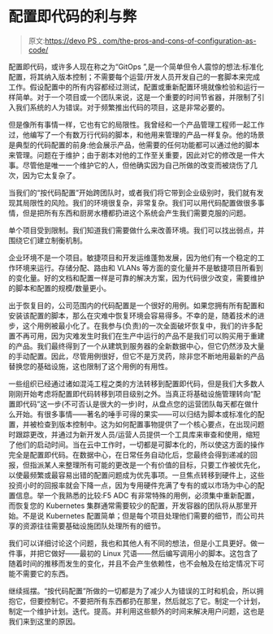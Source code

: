 # 配置即代码的利与弊

> 原文:[https://devo PS . com/the-pros-and-cons-of-configuration-as-code/](https://devops.com/the-pros-and-cons-of-configuration-as-code/)

配置即代码，或许多人现在称之为“GitOps ”,是一个简单但令人震惊的想法:标准化配置，将其纳入版本控制；不需要每个运营/开发人员开发自己的一套脚本来完成工作。假设配置中的所有内容都经过测试，配置或重新配置环境就像检验和运行一样简单。对于一个项目或一个团队来说，这是一个重要的时间节省器，并限制了引入我们系统的人为错误。对于频繁推出代码的项目，这是非常必要的。

但是像所有事情一样，它也有它的局限性。我曾经和一个产品管理工程师一起工作过，他编写了一个有数万行代码的脚本，和他用来管理的产品一样复杂。他的场景是典型的代码配置的前身:他会展示产品，他需要的任何功能都可以通过他的脚本来管理。问题在于维护；由于剧本对他的工作至关重要，因此对它的修改是一件大事。尽管他是唯一一个维护它的人，但他确实因为自己所做的改变而被烧伤了几次，因为它太复杂了。

当我们的“按代码配置”开始跨团队时，或者我们将它带到企业级别时，我们就有发现其局限性的风险。我们的环境很复杂，非常复杂。我们可以用代码配置做很多事情，但是把所有东西和厨房水槽都扔进这个系统会产生我们需要克服的问题。

单个项目受到限制。我们知道我们需要做什么来改善环境。我们可以找出弱点，并围绕它们建立制衡机制。

企业环境不是一个项目。敏捷项目和开发运维蓬勃发展，因为他们有一个稳定的工作环境来运行。存储分配、路由和 VLANs 等方面的变化量并不是敏捷项目所看到的变化量。好的文档和配置一样是可靠的解决方案，因为代码很少改变，需要维护的脚本和配置的规模/数量更小。

出于恢复目的，公司范围内的代码配置是一个很好的用例。如果您拥有所有配置和安装该配置的脚本，那么在灾难中恢复环境会容易得多。不幸的是，随着技术的进步，这个用例被最小化了。在我参与(负责)的一次全面破坏恢复中，我们的许多配置不再可用，因为灾难发生时我们在生产中运行的产品不是我们可以购买用于重建的产品。我们最终得到了一个从建筑到服务器的全新数据中心，但它仍然涉及大量的手动配置。因此，尽管用例很好，但它不是万灵药，除非您不断地用最新的产品替换您的基础设施，这也限制了这个用例的有用性。

一些组织已经通过诸如混沌工程之类的方法转移到配置即代码，但是我们大多数人刚刚开始考虑将配置即代码转移到项目级别之外。当真正将基础设施管理转向“配置即代码”这一步(不可否认是很大的一步)时，从盘点您的运营团队每天都在做什么开始。有很多事情——著名的唾手可得的果实——可以归结为脚本或标准化的配置，并被检查到版本控制中。这为如何配置事物提供了一个核心要点，在出现问题时跟踪更改，并通过为新开发人员/运营人员提供一个工具库来审查和使用，缩短了他们的启动时间。当在云中工作时，一切都是可脚本化的，所以使这方面的操作完全是配置即代码。在数据中心，在日常任务自动化后，您最终会得到递减的回报，但指派某人来整理所有可能的更改是一个有价值的目标，只要工作被优先化，以使最频繁或最容易出错的配置问题成为优先事项。一旦焦点转移到硬件上，这些投资小时的回报率就会下降一点，因为专用硬件充满了专有的或以市场为中心的配置信息。举一个我熟悉的比较:F5 ADC 有非常特殊的用例，必须集中重新配置，而恢复您的 Kubernetes 集群通常需要较少的配置，开发容器的团队将从那里开始。不是说 Kubernetes 配置简单；但是每个项目处理他们需要的细节，而公司共享的资源往往需要基础设施团队处理所有的细节。

我们可以详细讨论这个问题，我也和其他人有不同的想法，但是小工具更好。做一件事，并把它做好——最初的 Linux 咒语——然后编写调用小的脚本。这包含了随着时间的推移而发生的变化，并且不会产生依赖性，也不会触及在给定情况下可能不需要它的东西。

继续摇摆。“按代码配置”所做的一切都是为了减少人为错误的工时和机会，所以拥抱它，但要控制它。不要把所有东西都扔在那里，然后就忘了它。制定一个计划，制定一个维护计划。迭代。提高。并利用这些额外的时间来解决用户问题，这也是我们来到这里的原因。
